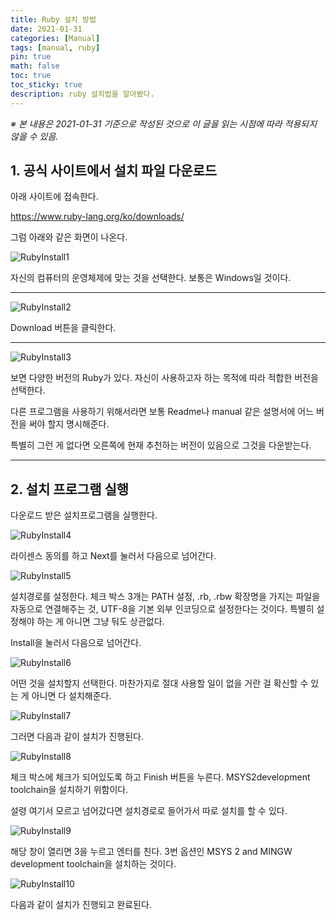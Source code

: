 ```yaml
---
title: Ruby 설치 방법
date: 2021-01-31
categories: [Manual]
tags: [manual, ruby]
pin: true
math: false
toc: true
toc_sticky: true
description: ruby 설치법을 알아봤다.
---
```


_※ 본 내용은 2021-01-31 기준으로 작성된 것으로 이 글을 읽는 시점에 따라 적용되지 않을 수 있음._

## __1. 공식 사이트에서 설치 파일 다운로드__

아래 사이트에 접속한다.

<https://www.ruby-lang.org/ko/downloads/>

그럼 아래와 같은 화면이 나온다.

![RubyInstall1](/images/RubyInstall/RubyInstall1.PNG)

자신의 컴퓨터의 운영체제에 맞는 것을 선택한다. 보통은 Windows일 것이다.

***

![RubyInstall2](/images/RubyInstall/RubyInstall2.PNG)

Download 버튼을 클릭한다.

***

![RubyInstall3](/images/RubyInstall/RubyInstall3.PNG)

보면 다양한 버전의 Ruby가 있다. 자신이 사용하고자 하는 목적에 따라 적합한 버전을 선택한다.

다른 프로그램을 사용하기 위해서라면 보통 Readme나 manual 같은 설명서에 어느 버전을 써야 할지 명시해준다.

특별히 그런 게 없다면 오른쪽에 현재 추천하는 버전이 있음으로 그것을 다운받는다.

***

## __2. 설치 프로그램 실행__

다운로드 받은 설치프로그램을 실행한다.

![RubyInstall4](/images/RubyInstall/RubyInstall4.PNG)

라이센스 동의를 하고 Next를 눌러서 다음으로 넘어간다.

![RubyInstall5](/images/RubyInstall/RubyInstall5.PNG)

설치경로를 설정한다. 체크 박스 3개는 PATH 설정, .rb, .rbw 확장명을 가지는 파일을 자동으로 연결해주는 것, UTF-8을 기본 외부 인코딩으로 설정한다는 것이다. 특별히 설정해야 하는 게 아니면 그냥 둬도 상관없다.

Install을 눌러서 다음으로 넘어간다.

![RubyInstall6](/images/RubyInstall/RubyInstall6.PNG)

어떤 것을 설치할지 선택한다. 마찬가지로 절대 사용할 일이 없을 거란 걸 확신할 수 있는 게 아니면 다 설치해준다.

![RubyInstall7](/images/RubyInstall/RubyInstall7.PNG)

그러면 다음과 같이 설치가 진행된다.

![RubyInstall8](/images/RubyInstall/RubyInstall8.PNG)

체크 박스에 체크가 되어있도록 하고 Finish 버튼을 누른다. MSYS2development toolchain을 설치하기 위함이다.

설령 여기서 모르고 넘어갔다면 설치경로로 들어가서 따로 설치를 할 수 있다.

![RubyInstall9](/images/RubyInstall/RubyInstall9.PNG)

해당 창이 열리면 3을 누르고 엔터를 친다. 3번 옵션인 MSYS 2 and MINGW development toolchain을 설치하는 것이다.

![RubyInstall10](/images/RubyInstall/RubyInstall10.PNG)

다음과 같이 설치가 진행되고 완료된다.

